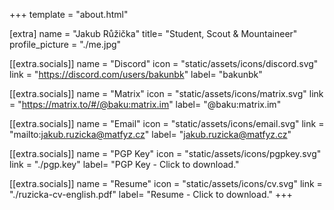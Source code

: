 +++
template = "about.html"

[extra]
name = "Jakub Růžička"
title= "Student, Scout & Mountaineer"
profile_picture = "./me.jpg"

[[extra.socials]]
name = "Discord"
icon = "static/assets/icons/discord.svg"
link = "https://discord.com/users/bakunbk"
label= "bakunbk"

[[extra.socials]]
name = "Matrix"
icon = "static/assets/icons/matrix.svg"
link = "https://matrix.to/#/@baku:matrix.im"
label= "@baku:matrix.im"

[[extra.socials]]
name = "Email"
icon = "static/assets/icons/email.svg"
link = "mailto:jakub.ruzicka@matfyz.cz"
label= "jakub.ruzicka@matfyz.cz"

[[extra.socials]]
name = "PGP Key"
icon = "static/assets/icons/pgpkey.svg"
link = "./pgp.key"
label= "PGP Key - Click to download."

[[extra.socials]]
name = "Resume"
icon = "static/assets/icons/cv.svg"
link = "./ruzicka-cv-english.pdf"
label= "Resume - Click to download."
+++
